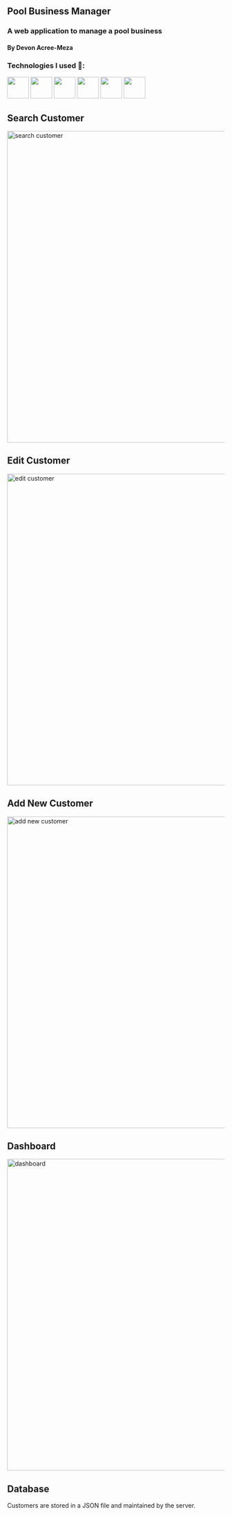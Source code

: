 ## Pool Business Manager

### A web application to manage a pool business
#### By Devon Acree-Meza

### Technologies I used 🚀:
<code><img height="50" src="https://www.vectorlogo.zone/logos/expressjs/expressjs-ar21.svg"></code>
<code><img height="50" src="https://www.vectorlogo.zone/logos/javascript/javascript-horizontal.svg"></code>
<code><img height="50" src="https://www.vectorlogo.zone/logos/nodejs/nodejs-horizontal.svg"></code>
<code><img height="50" src="https://www.vectorlogo.zone/logos/getbootstrap/getbootstrap-ar21.svg"></code>
<code><img height="50" src="https://www.vectorlogo.zone/logos/github/github-ar21.svg"></code>
<code><img height="50" src="https://www.vectorlogo.zone/logos/gitkraken/gitkraken-ar21.svg"></code>

## Search Customer 
<img width="720" alt="search customer" src="https://user-images.githubusercontent.com/38596403/117589305-8c1e7780-b0dd-11eb-98da-2f506909fb12.png">

## Edit Customer
<img width="720" alt="edit customer" src="https://user-images.githubusercontent.com/38596403/116015465-341c4700-a5ee-11eb-8788-6bc279bf8a37.png">

## Add New Customer
<img width="720" alt="add new customer" src="https://user-images.githubusercontent.com/38596403/116015471-37173780-a5ee-11eb-9c87-17e517635631.png">

## Dashboard
<img width="720" alt="dashboard" src="https://user-images.githubusercontent.com/38596403/116015475-3aaabe80-a5ee-11eb-9421-4428353d0684.png">

## Database
Customers are stored in a JSON file and maintained by the server. 
